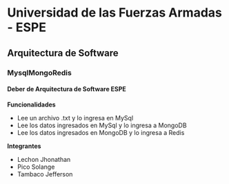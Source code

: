 <h1>Universidad de las Fuerzas Armadas - ESPE</h1>
<h2>Arquitectura de Software</h2>
<h3>MysqlMongoRedis</h3>
<h4><b>Deber de Arquitectura de Software ESPE</b></h4>
<b>Funcionalidades</b>
</br>
<ul>
<li>Lee un archivo .txt y lo ingresa en MySql</li>
<li>Lee los datos ingresados en MySql y lo ingresa a MongoDB</li>
<li>Lee los datos ingresados en MongoDB y lo ingresa a Redis</li>
</ul>
<b>Integrantes</b>
</br>
<ul>
<li>Lechon Jhonathan</li>
<li>Pico Solange</li>
<li>Tambaco Jefferson</li>
  
</ul>
